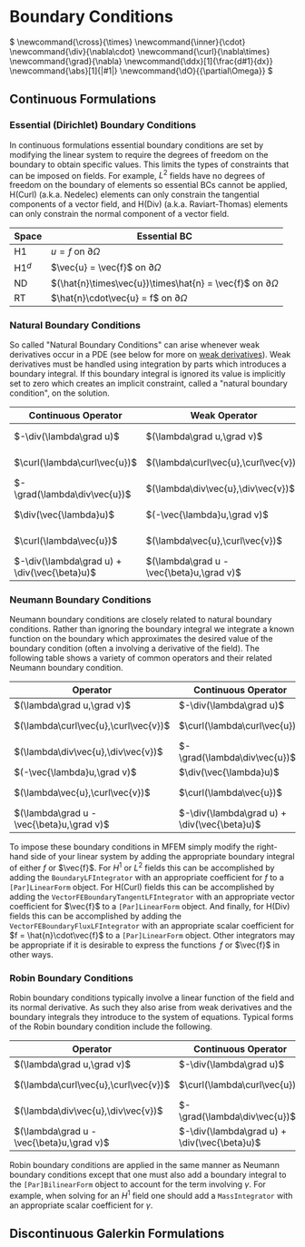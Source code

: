 # Boundary Conditions

$
\newcommand{\cross}{\times}
\newcommand{\inner}{\cdot}
\newcommand{\div}{\nabla\cdot}
\newcommand{\curl}{\nabla\times}
\newcommand{\grad}{\nabla}
\newcommand{\ddx}[1]{\frac\{d#1}\{dx}}
\newcommand{\abs}[1]{|#1|}
\newcommand{\dO}{{\partial\Omega}}
$

## Continuous Formulations

### Essential (Dirichlet) Boundary Conditions

In continuous formulations essential boundary conditions are set by
modifying the linear system to require the degrees of freedom on the
boundary to obtain specific values. This limits the types of
constraints that can be imposed on fields. For example, $L^2$ fields
have no degrees of freedom on the boundary of elements so essential
BCs cannot be applied, H(Curl) (a.k.a. Nedelec) elements can only
constrain the tangential components of a vector field, and H(Div)
(a.k.a. Raviart-Thomas) elements can only constrain the normal
component of a vector field.

| Space   | Essential BC                                            |
|---------|---------------------------------------------------------|
|  H1     | $u = f$ on $\partial\Omega$                             |
|  H1$^d$ | $\vec\{u} = \vec\{f}$ on $\partial\Omega$               |
|  ND     | $(\hat\{n}\times\vec\{u})\times\hat\{n} = \vec\{f}$ on $\partial\Omega$ |
|  RT     | $\hat\{n}\cdot\vec\{u} = f$ on $\partial\Omega$         |


### Natural Boundary Conditions

So called "Natural Boundary Conditions" can arise whenever weak
derivatives occur in a PDE (see below for more on [weak
derivatives](fem_weak_form.md)).  Weak derivatives must be handled
using integration by parts which introduces a boundary integral. If
this boundary integral is ignored its value is implicitly set to zero
which creates an implicit constraint, called a "natural boundary
condition", on the solution.

| Continuous Operator | Weak Operator | Natural BC |
|---------------------|---------------|------------|
| $-\div(\lambda\grad u)$       | $(\lambda\grad u,\grad v)$             | $\hat\{n}\cdot(\lambda\grad u)=0$ on $\dO$   |
| $\curl(\lambda\curl\vec\{u})$ | $(\lambda\curl\vec\{u},\curl\vec\{v})$ | $\hat\{n}\cross(\lambda\curl\vec\{u})=0$ on $\dO$|
| $-\grad(\lambda\div\vec\{u})$ | $(\lambda\div\vec\{u},\div\vec\{v})$   | $\lambda\div\vec\{u}=0$ on $\dO$             |
| $\div(\vec\{\lambda}u)$       | $(-\vec\{\lambda}u,\grad v)$           | $\hat\{n}\cdot\vec\{\lambda}u = 0$ on $\dO$  |
| $\curl(\lambda\vec\{u})$      |$(\lambda\vec\{u},\curl\vec\{v})$       | $\hat\{n}\cross(\lambda\vec\{u})=0$ on $\dO$ |
| $-\div(\lambda\grad u) + \div(\vec\{\beta}u)$ | $(\lambda\grad u - \vec\{\beta}u,\grad v)$             | $\hat\{n}\cdot(\lambda\grad u-\vec\{\beta}u)=0$ on $\dO$   |

###  Neumann Boundary Conditions

Neumann boundary conditions are closely related to natural boundary
conditions.  Rather than ignoring the boundary integral we integrate a
known function on the boundary which approximates the desired value of
the boundary condition (often a involving a derivative of the field).
The following table shows a variety of common operators and their
related Neumann boundary condition.

| Operator | Continuous Operator | Neumann BC |
|------|----------|---|
| $(\lambda\grad u,\grad v)$ | $-\div(\lambda\grad u)$ | $\hat\{n}\cdot(\lambda\grad u)=f$ on $\dO$|
| $(\lambda\curl\vec\{u},\curl\vec\{v})$ | $\curl(\lambda\curl\vec\{u})$ | $\hat\{n}\cross(\lambda\curl\vec\{u})=\hat\{n}\cross\vec\{f}$ on $\dO$|
| $(\lambda\div\vec\{u},\div\vec\{v})$   | $-\grad(\lambda\div\vec\{u})$| $\lambda\div\vec\{u}=\hat\{n}\cdot\vec\{f}$ on $\dO$ |
| $(-\vec\{\lambda}u,\grad v)$                   | $\div(\vec\{\lambda}u)$ | $\hat\{n}\cdot\vec\{\lambda}u = f$ on $\dO$ |
|$(\lambda\vec\{u},\curl\vec\{v})$ | $\curl(\lambda\vec\{u})$| $\hat\{n}\cross(\lambda\vec\{u})=\hat\{n}\cross\vec\{f}$ on $\dO$ |
| $(\lambda\grad u - \vec\{\beta}u,\grad v)$             | $-\div(\lambda\grad u) + \div(\vec\{\beta}u)$ | $\hat\{n}\cdot(\lambda\grad u-\vec\{\beta}u)=f$ on $\dO$   |

To impose these boundary conditions in MFEM simply modify the
right-hand side of your linear system by adding the appropriate
boundary integral of either $f$ or $\vec\{f}$.  For $H^1$ or $L^2$
fields this can be accomplished by adding the `BoundaryLFIntegrator`
with an appropriate coefficient for $f$ to a `[Par]LinearForm` object.
For H(Curl) fields this can be accomplished by adding the
`VectorFEBoundaryTangentLFIntegrator` with an appropriate vector
coefficient for $\vec\{f}$ to a `[Par]LinearForm` object.  And
finally, for H(Div) fields this can be accomplished by adding the
`VectorFEBoundaryFluxLFIntegrator` with an appropriate scalar
coefficient for $f = \hat\{n}\cdot\vec\{f}$ to a `[Par]LinearForm`
object.  Other integrators may be appropriate if it is desirable to
express the functions $\,f$ or $\vec\{f}$ in other ways.

### Robin Boundary Conditions

Robin boundary conditions typically involve a linear function of the
field and its normal derivative.  As such they also arise from weak
derivatives and the boundary integrals they introduce to the system of
equations.  Typical forms of the Robin boundary condition include the
following.

| Operator | Continuous Operator | Robin BC |
|------|----------|---|
| $(\lambda\grad u,\grad v)$ | $-\div(\lambda\grad u)$ | $\hat\{n}\cdot(\lambda\grad u)+\gamma\,u=f$ on $\dO$|
| $(\lambda\curl\vec\{u},\curl\vec\{v})$ | $\curl(\lambda\curl\vec\{u})$ | $\hat\{n}\cross(\lambda\curl\vec\{u}+\gamma\vec\{u})=\hat\{n}\cross\vec\{f}$ on $\dO$|
| $(\lambda\div\vec\{u},\div\vec\{v})$   | $-\grad(\lambda\div\vec\{u})$| $\lambda\div\vec\{u}+\gamma\,u=\hat\{n}\cdot\vec\{f}$ on $\dO$ |
| $(\lambda\grad u - \vec\{\beta}u,\grad v)$             | $-\div(\lambda\grad u) + \div(\vec\{\beta}u)$ | $\hat\{n}\cdot(\lambda\grad u-\vec\{\beta}u)+\gamma\,u=f$ on $\dO$   |

Robin boundary conditions are applied in the same manner as Neumann
boundary conditions except that one must also add a boundary integral
to the `[Par]BilinearForm` object to account for the term involving
$\gamma$.  For example, when solving for an $H^1$ field one should add
a `MassIntegrator` with an appropriate scalar coefficient for
$\gamma$.

## Discontinuous Galerkin Formulations

<script type="text/x-mathjax-config">MathJax.Hub.Config({TeX: {equationNumbers: {autoNumber: "all"}}, tex2jax: {inlineMath: [['$','$']]}});</script>
<script type="text/javascript" src="https://cdnjs.cloudflare.com/ajax/libs/mathjax/2.7.2/MathJax.js?config=TeX-AMS_HTML"></script>
